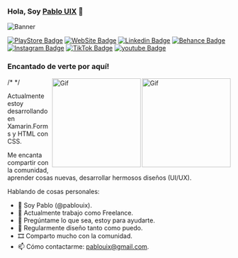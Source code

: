 ### Hola, Soy <a href="https://cutt.ly/NK9QOSR" target="_blank">Pablo UIX</a> 👋

![Banner](https://user-images.githubusercontent.com/97201832/168076034-26724737-05e9-4898-8adb-056bd06b3062.png)

[![PlayStore Badge](https://img.shields.io/badge/Google_Play-414141?style=for-the-badge&logo=google-play&logoColor=white)](https://play.google.com/store/apps/dev?id=8081275861133106191)
[![WebSite Badge](https://img.shields.io/badge/website-000000?style=for-the-badge&logo=About.me&logoColor=white)](https://cutt.ly/NK9QOSR)
[![Linkedin Badge](https://img.shields.io/badge/LinkedIn-0077B5?style=for-the-badge&logo=linkedin&logoColor=white)](https://www.linkedin.com/in/kingesencia)
[![Behance Badge](https://img.shields.io/badge/-Behance-blue?style=for-the-badge&logo=behance&logoColor=white)](https://www.behance.net/pablouix)
[![Instagram Badge](https://img.shields.io/badge/Instagram-E4405F?style=for-the-badge&logo=instagram&logoColor=white)](https://www.instagram.com/pablouix)
[![TikTok Badge](https://img.shields.io/badge/TikTok-000000?style=for-the-badge&logo=tiktok&logoColor=white)](https://www.tiktok.com/@pablouix)
[![youtube Badge](https://img.shields.io/badge/YouTube-FF0000?style=for-the-badge&logo=youtube&logoColor=white)](https://www.youtube.com/channel/UCzo3jjcppDzNlse6X7swgHQ)
</br>

### Encantado de verte por aquí!
/*
<a href="https://play.google.com/store/apps/details?id=com.companyname.CuantoCobro">
  <img align="right" alt="Gif" src="https://user-images.githubusercontent.com/97201832/168071288-a803274f-58c3-436b-bfc5-85f45a11222d.png" width="200" />
</a>
<a href="https://play.google.com/store/apps/details?id=com.companyname.diccionariodominicano">
  <img align="right" alt="Gif" src="https://user-images.githubusercontent.com/97201832/168071408-65748006-2369-436c-ad95-c4e01f6afed9.png" width="200" />
</a>
*/

Actualmente estoy desarrollando en Xamarin.Forms y HTML con CSS.

Me encanta compartir con la comunidad, aprender cosas nuevas, desarrollar hermosos diseños (UI/UX).

Hablando de cosas personales:

- 👨 Soy Pablo (@pablouix).
- 🏢 Actualmente trabajo como Freelance.
- 💬 Pregúntame lo que sea, estoy para ayudarte.
- 📝 Regularmente diseño tanto como puedo.
- 🎞️ Comparto mucho con la comunidad.
- 📫 Cómo contactarme: pablouix@gmail.com.



